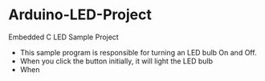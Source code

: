 # Arduino-LED-Project
Embedded C LED Sample Project
* This sample program is responsible for turning an LED bulb On and Off.
* When you click the button initially, it will light the LED bulb
* When 
